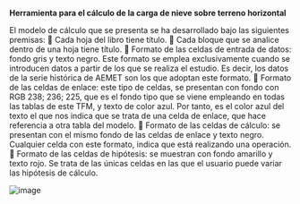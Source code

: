 <b>Herramienta para el cálculo de la carga de nieve sobre terreno horizontal</b>


El modelo de cálculo que se presenta se ha desarrollado bajo las siguientes premisas:
	Cada hoja del libro tiene título.
	Cada bloque que se analice dentro de una hoja tiene título.
	Formato de las celdas de entrada de datos: fondo gris y texto negro. Este formato se emplea exclusivamente cuando se introducen datos a partir de los que se realiza el estudio. Es decir, los datos de la serie histórica de AEMET son los que adoptan este formato.
	Formato de las celdas de enlace: este tipo de celdas, se presentan con fondo con RGB 238; 236; 225, que es el fondo tipo que se viene empleando en todas las tablas de este TFM, y texto de color azul. Por tanto, es el color azul del texto el que nos indica que se trata de una celda de enlace, que hace referencia a otra tabla del modelo.
	Formato de las celdas de cálculo: se presentan con el mismo fondo de las celdas de enlace y texto negro. Cualquier celda con este formato, indica que está realizando una operación.
	Formato de las celdas de hipótesis: se muestran con fondo amarillo y texto rojo. Se trata de las únicas celdas en las que el usuario puede variar las hipótesis de cálculo.
 
![image](https://user-images.githubusercontent.com/108299903/176739536-bcb721d4-7ed8-40b0-b4ca-25729b050395.png)

